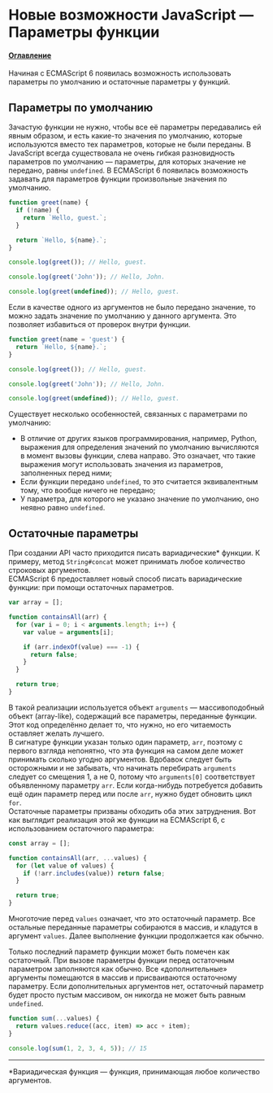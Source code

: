 # Новые возможности JavaScript — Параметры функции

#### [Оглавление](../../../CONTENTS.md)

Начиная с ECMAScript 6 появилась возможность использовать параметры по умолчанию
и остаточные параметры у функций.

## Параметры по умолчанию

Зачастую функции не нужно, чтобы все её параметры передавались ей явным образом, и
есть какие-то значения по умолчанию, которые используются вместо тех параметров,
которые не были переданы. В JavaScript всегда существовала не очень гибкая разновидность
параметров по умолчанию — параметры, для которых значение не передано, равны `undefined`.
В ECMAScript 6 появилась возможность задавать для параметров функции произвольные значения
по умолчанию.

```javascript
function greet(name) {
  if (!name) {
    return `Hello, guest.`;
  }

  return `Hello, ${name}.`;
}

console.log(greet()); // Hello, guest.

console.log(greet('John')); // Hello, John.

console.log(greet(undefined)); // Hello, guest.
```

Если в качестве одного из аргументов не было передано значение, то можно задать значение
по умолчанию у данного аргумента. Это позволяет избавиться от проверок внутри функции.

```javascript
function greet(name = 'guest') {
  return `Hello, ${name}.`;
}

console.log(greet()); // Hello, guest.

console.log(greet('John')); // Hello, John.

console.log(greet(undefined)); // Hello, guest.
```

Существует несколько особенностей, связанных с параметрами по умолчанию:
- В отличие от других языков программирования, например, Python, выражения для определения
значений по умолчанию вычисляются в момент вызовы функции, слева направо. Это означает,
что такие выражения могут использовать значения из параметров, заполненных перед ними;
- Если функции передано `undefined`, то это считается эквивалентным тому, что вообще
ничего не передано;
- У параметра, для которого не указано значение по умолчанию, оно неявно равно `undefined`.

## Остаточные параметры

При создании API часто приходится писать вариадические* функции. К примеру, метод
`String#concat` может принимать любое количество строковых аргументов.  
ECMAScript 6 предоставляет новый способ писать вариадические функции: при помощи
остаточных параметров.

```javascript
var array = [];

function containsAll(arr) {
  for (var i = 0; i < arguments.length; i++) {
    var value = arguments[i];

    if (arr.indexOf(value) === -1) {
      return false;
    }
  }

  return true;
}
```

В такой реализации используется объект `arguments` — массивоподобный объект (array-like),
содержащий все параметры, переданные функции. Этот код определённо делает то, что
нужно, но его читаемость оставляет желать лучшего.  
В сигнатуре функции указан только один параметр, `arr`, поэтому с первого
взгляда непонятно, что эта функция на самом деле может принимать сколько угодно аргументов.
Вдобавок следует быть осторожными и не забывать, что начинать перебирать `arguments`
следует со смещения 1, а не 0, потому что `arguments[0]` соответствует объявленному
параметру `arr`. Если когда-нибудь потребуется добавить ещё один параметр перед или после
`arr`, нужно будет обновить цикл `for`.  
Остаточные параметры призваны обходить оба этих затруднения. Вот как выглядит
реализация этой же функции на ECMAScript 6, с использованием остаточного параметра:

```javascript
const array = [];

function containsAll(arr, ...values) {
  for (let value of values) {
    if (!arr.includes(value)) return false;
  }

  return true;
}
```

Многоточие перед `values` означает, что это остаточный параметр. Все остальные
переданные параметры собираются в массив, и кладутся в аргумент `values`. Далее
выполнение функции продолжается как обычно.

Только последний параметр функции может быть помечен как остаточный. При вызове
параметры функции перед остаточным параметром заполняются как обычно. Все
&laquo;дополнительные&raquo; аргументы помещаются в массив и присваиваются
остаточному параметру. Если дополнительных аргументов нет, остаточный параметр будет
просто пустым массивом, он никогда не может быть равным `undefined`.

```javascript
function sum(...values) {
  return values.reduce((acc, item) => acc + item);
}

console.log(sum(1, 2, 3, 4, 5)); // 15
```

---

*Вариадическая функция — функция, принимающая любое количество аргументов.
